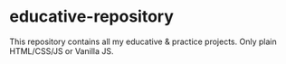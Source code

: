 # educative-repository
This repository contains all my educative &amp; practice projects. Only plain HTML/CSS/JS or Vanilla JS.
